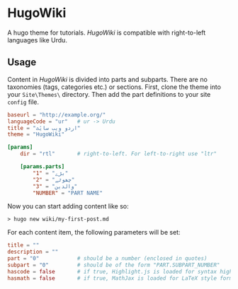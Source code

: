 # HugoWiki
A hugo theme for tutorials. _HugoWiki_ is compatible with right-to-left languages like Urdu.


## Usage
Content in _HugoWiki_ is divided into parts and subparts. There are no taxonomies (tags, categories etc.) or sections. First, clone the theme into your `Site\Themes\` directory. Then add the part definitions to your site `config` file.

```toml
baseurl = "http://example.org/"
languageCode = "ur"   # ur -> Urdu
title = "اردو ویب سایٔٹ"
theme = "HugoWiki"

[params]
    dir = "rtl"       # right-to-left. For left-to-right use "ltr"

    [params.parts]
        "1" = "بڑے"
        "2" = "چھوٹے"
        "3" = "والدین"
        "NUMBER" = "PART NAME"

```
Now you can start adding content like so:

```
> hugo new wiki/my-first-post.md
```

For each content item, the following parameters will be set:

```toml
title = ""
description = ""
part = "0"            # should be a number (enclosed in quotes)
subpart = "0"         # should be of the form "PART.SUBPART_NUMBER"
hascode = false       # if true, Highlight.js is loaded for syntax highlighting
hasmath = false       # if true, MathJax is loaded for LaTeX style formatting

```
